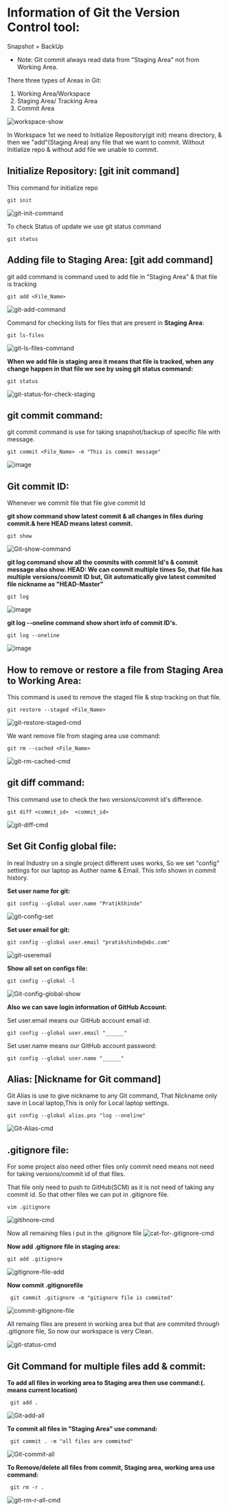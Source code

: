 # Information of Git the Version Control tool:

Snapshot = BackUp

- Note:
  Git commit always read data from "Staging Area" not from Working Area.

There three types of Areas in Git:
1. Working Area/Workspace
2. Staging Area/ Tracking Area
3. Commit Area

![workspace-show](https://github.com/user-attachments/assets/c39ffb55-8d81-4b0e-806c-1cc3c6503778)

In Workspace 1st we need to Initialize Repository(git init) means directory, & then we "add"(Staging Area) any file that we want to commit. Without Initialize repo & without add file we unable to commit.

## Initialize Repository: [git init command]
This command for initialize repo

    git init
    
![git-init-command](https://github.com/user-attachments/assets/6fbc6e9b-66b7-41c5-ba14-2475c33f8321)

To check Status of update we use git status command

    git status

## Adding file to Staging Area: [git add command]
git add command is command used to add file in "Staging Area" & that file is tracking

    git add <File_Name>

![git-add-command](https://github.com/user-attachments/assets/c432c50d-5a35-47da-b1b6-c2cf6e784d1c)

Command for checking lists for files that are present in **Staging Area**:

    git ls-files

![git-ls-files-command](https://github.com/user-attachments/assets/564ac0b8-ed3e-4162-9f17-0c643290b945)

**When we add file is staging area it means that file is tracked, when any change happen in that file we see by using git status command:**

    git status

![git-status-for-check-staging](https://github.com/user-attachments/assets/6981e6a2-7435-472c-a229-838d116cf579)

## git commit command:
git commit command is use for taking snapshot/backup of specific file with message.

    git commit <File_Name> -m "This is commit message"

![image](https://github.com/user-attachments/assets/aeef8adb-bad3-4c81-9087-3de5060dbe58)

## Git commit ID:
Whenever we commit file that file give commit Id 

**git show command show latest commit & all changes in files during commit.& here HEAD means latest commit.** 

    git show

![Git-show-command](https://github.com/user-attachments/assets/9d193379-fa9a-4fdd-a490-3d502742296a)

**git log command show all the commits with commit Id's & commit message also show. HEAD: We can commit multiple times So, that file has multiple versions/commit ID but, Git automatically give latest commited 
file nickname as "HEAD-Master"**

    git log 

![image](https://github.com/user-attachments/assets/bed83304-696b-4576-8fc7-ea3592624177)

**git log --oneline command show short info of commit ID's.**

    git log --oneline

![image](https://github.com/user-attachments/assets/3559e8ad-7ad8-40ff-ae75-504190ca2619)

## How to remove or restore a file from Staging Area to Working Area:
This command is used to remove the staged file & stop tracking on that file.

    git restore --staged <File_Name>

![git-restore-staged-cmd](https://github.com/user-attachments/assets/fc37b81a-0056-4bb4-a46c-037e920c32a3)

We want remove file from staging area use command:

    git rm --cached <File_Name> 

![git-rm-cached-cmd](https://github.com/user-attachments/assets/c629ad3a-cbc1-4f8c-b171-bc1b3e68dbfc)


## git diff command:
This command use to check the two versions/commit id's difference.

    git diff <commit_id>  <commit_id>

![git-diff-cmd](https://github.com/user-attachments/assets/3570c00c-ca64-4e8d-a3f8-94e698d5b08d)


## Set Git Config global file:
In real Industry on a single project different uses works, So we set "config" settings for our laptop as Auther name & Email. This info shown in commit history.

**Set user name for git:**

    git config --global user.name "PratikShinde"

![git-config-set](https://github.com/user-attachments/assets/121feb0a-3e82-4335-8fc9-50c6f67a9e02)

**Set user email for git:**

    git config --global user.email "pratikshinde@abc.com"

![git-useremail](https://github.com/user-attachments/assets/f1b53eff-a5de-49e6-9938-c7bb8d27fb5a)


**Show all set on configs file:**

    git config --global -l

![Git-config-global-show](https://github.com/user-attachments/assets/02b89a0a-1490-4685-b4ad-def1a722453d)

**Also we can save login information of GitHub Account:**

Set user.email means our GitHub account email id:
  
    git config --global user.email "______"  

Set user.name means our GitHub account password:

    git config --global user.name "______"  


## Alias: [Nickname for Git command]
Git Alias is use to give nickname to any Git command, That Nickname only save in Local laptop,This is only for Local laptop settings.

    git config --global alias.pns "log --oneline"

![Git-Alias-cmd](https://github.com/user-attachments/assets/b8edb55f-abe7-461e-b23e-c063284fa6d0)


## .gitignore file:
For some project also need other files only commit need means not need for taking versions/commit id of that files.

That file only need to push to GitHub(SCM) as it is not need of taking any commit id. So that other files we can put in .gitignore file.

    vim .gitignore 

![gitihnore-cmd](https://github.com/user-attachments/assets/56e687e5-c692-4286-96db-4b163ca699df)

Now all remaining files i put in the .gitignore file
![cat-for-.gitignore-cmd](https://github.com/user-attachments/assets/6939f5ff-6851-44f0-876c-3e0849337616)

**Now add .gitignore file in staging area:**

    git add .gitignore

![gitignore-file-add](https://github.com/user-attachments/assets/1f243fde-e860-4a34-9952-a768125289ca)

**Now commit .gitignorefile**

     git commit .gitignore -m "gitignore file is commited"

![commit-gitignore-file](https://github.com/user-attachments/assets/175b9d95-f92a-42d9-bad3-fed6e93df5e9)

All remaing files are present in working area but that are commited through .gitignore file, So now our workspace is very Clean.

![git-status-cmd](https://github.com/user-attachments/assets/991c15ea-5899-4097-bcd2-085fc567ff36)


## Git Command for multiple files add & commit:

**To add all files in working area to Staging area then use command:(. means current location)**

     git add .

![Git-add-all](https://github.com/user-attachments/assets/bb338d6c-0f7a-49d2-a5dd-ad36c199a35b)

**To commit all files in "Staging Area" use command:**

     git commit . -m "all files are commited"

![Git-commit-all](https://github.com/user-attachments/assets/d90bc06c-719a-4295-8e31-7cf2f2c49ff4)

**To Remove/delete all files from commit, Staging area, working area use command:**

     git rm -r .

![git-rm-r-all-cmd](https://github.com/user-attachments/assets/867dfe8d-6346-4550-9036-77c471c749d0)
     
